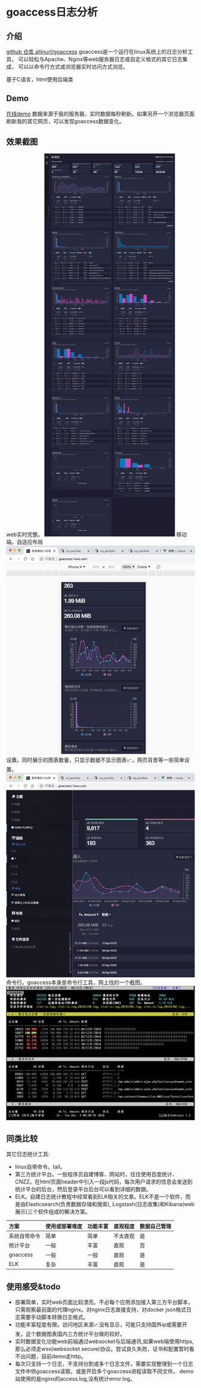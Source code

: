 goaccess日志分析
===
## 介绍
[github 仓库 allinurl/goaccess](https://github.com/allinurl/goaccess)
goaccess是一个运行在linux系统上的日志分析工具，
可以轻松与Apache、Nginx等web服务器日志或自定义格式的其它日志集成，
可以以命令行方式或浏览器实时访问方式浏览。  

基于C语言，html使用后端类

## Demo
[在线demo](http://goaccess.1owo.com) 
数据来源于我的服务器，实时数据每秒刷新。如果另开一个浏览器页面刷新我的其它网页，可以发现goaccess数据变化。

## 效果截图
web实时完整。
![](./images/1full.png)
移动端。自适应布局
![](./images/2mobile.jpg)
设置。同时展示的图表数量，只显示数据不显示图表📈，网页背景等一些简单设置。
![](./images/3setting.jpg)
命令行。goaccess本身是命令行工具，网上找的一个截图。
![](./images/4ctl.jpg)

## 同类比较
其它日志统计工具:  
  
* linux自带命令。tail。
* 第三方统计平台。一些程序员自建博客、网站时，往往使用百度统计、CNZZ。在html页面header中引入一段js代码，每次用户请求的信息会发送到统计平台的后台，然后登录平台后台可以看到详细的数据。
* ELK。自建日志统计教程中经常看到ELK相关的文章。ELK不是一个软件，而是由Elasticsearch(负责数据存储和搜索), Logstash(日志收集)和Kibana(web展示)三个软件组成的解决方案。

<!-- 注意中英文的| |竖线 -->
方案 | 使用或部署难度 | 功能丰富 | 直观程度 | 数据自己管理 
:- | :- | :- | :- | :- |
系统自带命令 | 简单 | 简单 | 不太直观 | 是
统计平台    | 一般 | 丰富 | 直观 | 否
goaccess   | 一般 | 一般 | 直观 | 是
ELK        | 复杂 | 丰富 | 直观 | 是

## 使用感受&todo
- 部署简单，实时web页面比较漂亮。不必每个应用添加接入第三方平台脚本，只需观察最前面的代理nginx。对nginx日志直接支持，对docker json格式日志需要手动脚本转换日志格式。
- 功能丰富程度有限。访问地区来源📈没有显示，可能只支持国外ip或需要开发，这个数据图表国内三方统计平台做的较好。  
- 实时数据变化功能web前端通过websocket与后端通讯,如果web端使用https,那么必须走wss(websocket secure)协议。尝试良久失败，证书和配置暂时看不出问题，目前demo走http。  
- 每次只支持一个日志，不支持分割或多个日志文件，需要实现整理到一个日志文件中供goaccess读取。或是开启多个goaccess进程读取不同文件。
demo站使用的是nginx的access.log,没有统计error.log。



